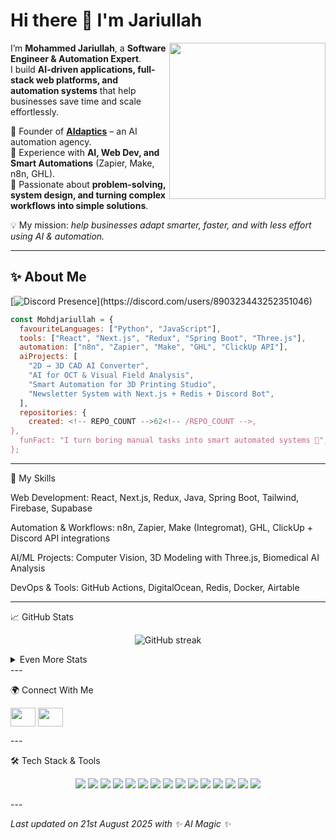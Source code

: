 # Hi there 👋 I'm Jariullah  
<img align="right" src="https://media.giphy.com/media/qgQUggAC3Pfv687qPC/giphy.gif" width="250" />

I’m **Mohammed Jariullah**, a **Software Engineer & Automation Expert**.  
I build **AI-driven applications, full-stack web platforms, and automation systems** that help businesses save time and scale effortlessly.  

🔹 Founder of **[AIdaptics](https://github.com/mohdjariullah)** – an AI automation agency.  
🔹 Experience with **AI, Web Dev, and Smart Automations** (Zapier, Make, n8n, GHL).  
🔹 Passionate about **problem-solving, system design, and turning complex workflows into simple solutions**.  

💡 My mission: *help businesses adapt smarter, faster, and with less effort using AI & automation.*  

---

## ✨ About Me  

[![Discord Presence](https://lanyard-profile-readme.vercel.app/api/890323443252351046?theme=dark&bg=809ecf&animated=false&borderRadius=30px&idleMessage=Probably%20building%20something%20cool...)](https://discord.com/users/890323443252351046)

```js
const Mohdjariullah = {
  favouriteLanguages: ["Python", "JavaScript"],
  tools: ["React", "Next.js", "Redux", "Spring Boot", "Three.js"],
  automation: ["n8n", "Zapier", "Make", "GHL", "ClickUp API"],
  aiProjects: [
    "2D → 3D CAD AI Converter",
    "AI for OCT & Visual Field Analysis",
    "Smart Automation for 3D Printing Studio",
    "Newsletter System with Next.js + Redis + Discord Bot",
  ],
  repositories: {
    created: <!-- REPO_COUNT -->62<!-- /REPO_COUNT -->,
},
  funFact: "I turn boring manual tasks into smart automated systems 🤖",
};

```
---

🚀 My Skills

Web Development: React, Next.js, Redux, Java, Spring Boot, Tailwind, Firebase, Supabase

Automation & Workflows: n8n, Zapier, Make (Integromat), GHL, ClickUp + Discord API integrations

AI/ML Projects: Computer Vision, 3D Modeling with Three.js, Biomedical AI Analysis

DevOps & Tools: GitHub Actions, DigitalOcean, Redis, Docker, Airtable



---

📈 GitHub Stats

<p align="center">
  <img src="https://github-readme-streak-stats.herokuapp.com/?user=mohdjariullah&theme=tokyonight" alt="GitHub streak" />
</p><details>
  <summary>Even More Stats</summary>
  <p align="center">
    <img src="https://github-readme-stats.vercel.app/api?username=mohdjariullah&show_icons=true&theme=tokyonight" alt="GitHub stats" />
    <img src="https://github-readme-stats.vercel.app/api/top-langs/?username=mohdjariullah&layout=compact&theme=tokyonight" alt="Top Languages" />
  </p>
</details>
---

🌍 Connect With Me

<p align="left">
  <a href="https://twitter.com/mohdjariullah" target="_blank"><img align="center" src="https://raw.githubusercontent.com/rahuldkjain/github-profile-readme-generator/master/src/images/icons/Social/twitter.svg" height="30" width="40" /></a>
  <a href="https://discord.gg/58MHpVdh2H" target="_blank"><img align="center" src="https://raw.githubusercontent.com/rahuldkjain/github-profile-readme-generator/master/src/images/icons/Social/discord.svg" height="30" width="40" /></a>
</p>
---

🛠️ Tech Stack & Tools

<p align="center">
  <img src="https://img.shields.io/badge/Code-JavaScript-informational?style=flat&logo=javascript&logoColor=white&color=yellow" />
  <img src="https://img.shields.io/badge/Code-Python-informational?style=flat&logo=python&logoColor=white&color=blue" />
  <img src="https://img.shields.io/badge/Frontend-React-informational?style=flat&logo=react&logoColor=white&color=61DAFB" />
  <img src="https://img.shields.io/badge/Framework-Next.js-informational?style=flat&logo=next.js&logoColor=white&color=000000" />
  <img src="https://img.shields.io/badge/Backend-SpringBoot-informational?style=flat&logo=springboot&logoColor=white&color=6DB33F" />
  <img src="https://img.shields.io/badge/Automation-n8n-informational?style=flat&logo=n8n&logoColor=white&color=F05A28" />
  <img src="https://img.shields.io/badge/Automation-Zapier-informational?style=flat&logo=zapier&logoColor=white&color=FF4A00" />
  <img src="https://img.shields.io/badge/Automation-Make-informational?style=flat&logo=make&logoColor=white&color=4A90E2" />
  <img src="https://img.shields.io/badge/Automation-GHL-informational?style=flat&logo=highlevel&logoColor=white&color=2D3748" />
  <img src="https://img.shields.io/badge/Database-Redis-informational?style=flat&logo=redis&logoColor=white&color=DC382D" />
  <img src="https://img.shields.io/badge/Database-Firebase-informational?style=flat&logo=firebase&logoColor=white&color=FFCA28" />
  <img src="https://img.shields.io/badge/Database-Supabase-informational?style=flat&logo=supabase&logoColor=white&color=3ECF8E" />
  <img src="https://img.shields.io/badge/Infra-DigitalOcean-informational?style=flat&logo=digitalocean&logoColor=white&color=0080FF" />
  <img src="https://img.shields.io/badge/Tools-GitHub_Actions-informational?style=flat&logo=githubactions&logoColor=white&color=2088FF" />
  <img src="https://img.shields.io/badge/Tools-Docker-informational?style=flat&logo=docker&logoColor=white&color=2496ED" />
</p>
---

<i>Last updated on 21st August 2025 with ✨ AI Magic ✨</i>
